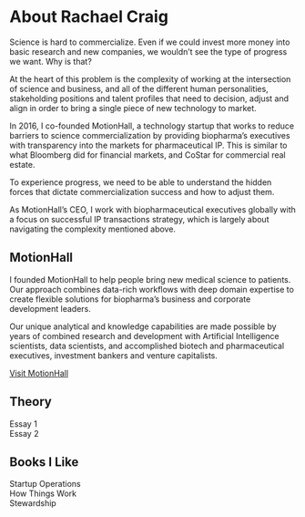 # About Rachael Craig

Science is hard to commercialize. Even if we could invest more money into basic research and new companies, we wouldn’t see the type of progress we want. Why is that?

At the heart of this problem is the complexity of working at the intersection of science and business, and all of the different human personalities, stakeholding positions and talent profiles that need to decision, adjust and align in order to bring a single piece of new technology to market.

In 2016, I co-founded MotionHall, a technology startup that works to reduce barriers to science commercialization by providing biopharma’s executives with transparency into the markets for pharmaceutical IP. This is similar to what Bloomberg did for financial markets, and CoStar for commercial real estate.

To experience progress, we need to be able to understand the hidden forces that dictate commercialization success and how to adjust them.

As MotionHall’s CEO, I work with biopharmaceutical executives globally with a focus on successful IP transactions strategy, which is largely about navigating the complexity mentioned above.

## MotionHall

I founded MotionHall to help people bring new medical science to patients. Our approach combines data-rich workflows with deep domain expertise to create flexible solutions for biopharma’s business and corporate development leaders. 
 
Our unique analytical and knowledge capabilities are made possible by years of combined research and development with Artificial Intelligence scientists, data scientists, and accomplished biotech and pharmaceutical executives, investment bankers and venture capitalists.

<a href="https://www.motionhall.com/">Visit MotionHall</a>

## Theory

Essay 1<br>
Essay 2

## Books I Like

Startup Operations<br>
How Things Work<br>
Stewardship<br>




